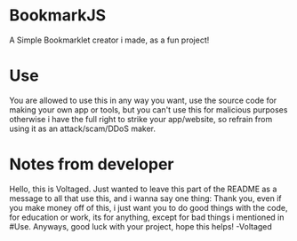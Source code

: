 # BookmarkJS
A Simple Bookmarklet creator i made, as a fun project!
# Use
You are allowed to use this in any way you want, use the source code for making your own app or tools, but you can't use this for malicious purposes otherwise i have the full right to strike your app/website, so refrain from using it as an attack/scam/DDoS maker.
# Notes from developer
Hello, this is Voltaged. Just wanted to leave this part of the README as a message to all that use this, and i wanna say one thing: Thank you, even if you make money off of this, i just want you to do good things with the code, for education or work, its for anything, except for bad things i mentioned in #Use. Anyways, good luck with your project, hope this helps! 
-Voltaged
